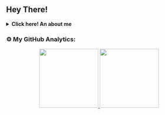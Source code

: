 <h2> Hey There! <b></b></h2>
<details>
 <summary><strong>Click here! An about me</strong></summary>
    <ul>
        <li> 👋 Hello My name is Aldyansyah Cahyo Putranto</br>
        <li> 🏠 I come from Solo, Central Java, Indonesia. </br>
        <li> ⚡ I’m currently learning Python, Php, NodeJs. </br>
        <li> 🚆 Fun fact Me: im LostSaga Player && i like some Mixing Audio </br>
    </ul>
</details>

### ⚙️ My GitHub Analytics:

<a href="https://github.com/aldyansyahcp">
  <center>
     <img height="160em" src="https://github-readme-stats.vercel.app/api?username=aldyansyahcp&hide=contribs,prs&show_icons=true&locale=en&layout=compact&theme=merko" />
     <img height="160em" src="https://github-readme-stats.vercel.app/api/top-langs/?username=aldyansyahcp&true&locale=en&layout=compact&theme=merko" />
  </a>
</center>
